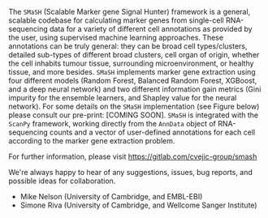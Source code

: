 The ```SMaSH``` (Scalable Marker gene Signal Hunter) framework is a general, scalable codebase for calculating marker genes from single-cell RNA-sequencing
data for a variety of different cell annotations as provided by the user, using supervised machine learning approaches.  These annotations can be truly general:
they can be broad cell types/clusters, detailed sub-types of different broad clusters, cell organ of origin, whether the cell inhabits tumour tissue, surrounding
microenvironment, or healthy tissue, and more besides. ```SMaSH``` implements marker gene extraction using four different models (Random Forest, Balanced Random Forest, XGBoost,
and a deep neural network) and two different information gain metrics (Gini impurity for the ensemble learners, and Shapley value for the neural network). For some details
on the ```SMaSH``` implementation (see Figure below) please consult our pre-print: [COMING SOON]. ```SMaSH``` is integrated with the ```ScanPy``` framework, working directly from the ```AnnData```
object of RNA-sequencing counts and a vector of user-defined annotations for each cell according to the marker gene extraction problem. 


For further information, please visit https://gitlab.com/cvejic-group/smash


We're always happy to hear of any suggestions, issues, bug reports, and possible ideas for collaboration.
<ul>
<li>Mike Nelson <nelson@ebi.ac.uk> (University of Cambridge, and EMBL-EBI)</li>
<li>Simone Riva <sr31@sanger.ac.uk> (University of Cambridge, and Wellcome Sanger Institute) </li>
</ul>